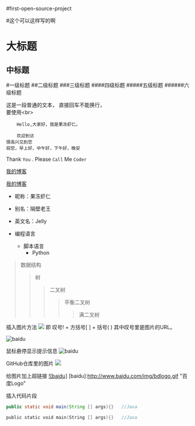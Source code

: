 #first-open-source-project


#这个可以这样写的啊

大标题
====

中标题
-------


#一级标题
##二级标题
###三级标题
####四级标题
#####五级标题
######六级标题

这是一段普通的文本，
直接回车不能换行，<br>
要使用\<br>


		Hello,大家好，我是果冻虾仁。

		欢迎到访
    很高兴见到您
    祝您，早上好，中午好，下午好，晚安
		
Thank `You` . Please `Call` Me `Coder`

[我的博客](http://blog.csdn.net/guodongxiaren)

[我的博客](http://blog.csdn.net/guodongxiaren "悬停显示")


* 昵称：果冻虾仁
* 别名：隔壁老王
* 英文名：Jelly


* 编程语言
    * 脚本语言
        * Python
				
>数据结构
>>树
>>>二叉树
>>>>平衡二叉树
>>>>>满二叉树

插入图片方法
![](http://www.baidu.com/img/bdlogo.gif)
即 叹号! + 方括号[ ] + 括号( ) 其中叹号里是图片的URL。



![baidu](http://www.baidu.com/img/bdlogo.gif)

鼠标悬停显示提示信息
![baidu](http://www.baidu.com/img/bdlogo.gif "百度logo")


GitHub仓库里的图片
![](https://github.com/guodongxiaren/ImageCache/raw/master/Logo/foryou.gif)


给图片加上超链接
[![baidu]](http://baidu.com)
[baidu]:http://www.baidu.com/img/bdlogo.gif "百度Logo"


插入代码片段
```Java
public static void main(String [] args){}	//Java
```

```go
public static void main(String [] args){}	//Java
```





